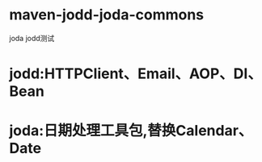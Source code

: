 # maven-jodd-joda-commons
joda jodd测试
<h1>jodd:HTTPClient、Email、AOP、DI、Bean</h1>
<h1>joda:日期处理工具包,替换Calendar、Date</h1>
